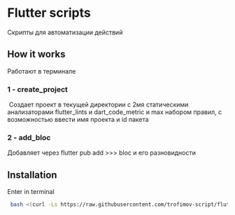 # Flutter scripts

Скрипты для автоматизации действий

## How it works

Работают в терминале

### 1 - create_project

 Создает проект в текущей директории с 2мя статическими анализаторами flutter_lints и dart_code_metric и max набором правил, с возможностью ввести имя проекта и id пакета  
 
 ### 2 - add_bloc

Добавляет через flutter pub add >>> bloc и его разновидности

## Installation

Enter in terminal

```sh
 bash <(curl -Ls https://raw.githubusercontent.com/trofimov-script/flutter/main/create_project.sh)
```
